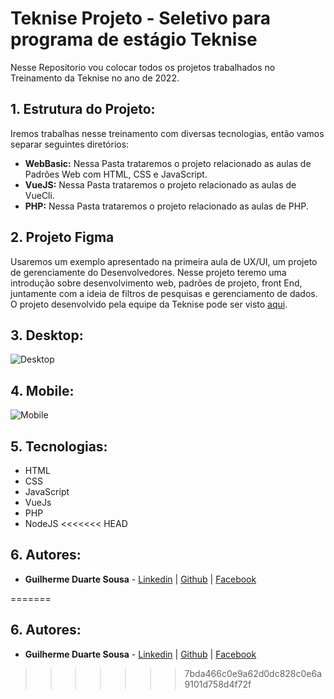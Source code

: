 # Teknise Projeto - Seletivo para programa de estágio Teknise

Nesse Repositorio vou colocar todos os projetos trabalhados no Treinamento da Teknise no ano de 2022.

## 1. Estrutura do Projeto:
  
Iremos trabalhas nesse treinamento com diversas tecnologias, então vamos separar seguintes diretórios:
  
- **WebBasic:** Nessa Pasta trataremos o projeto relacionado as aulas de Padrões Web com HTML, CSS e JavaScript.
- **VueJS:** Nessa Pasta trataremos o projeto relacionado as aulas de VueCli.  
- **PHP:** Nessa Pasta trataremos o projeto relacionado as aulas de PHP.

## 2. Projeto Figma
  
Usaremos um exemplo apresentado na primeira aula de UX/UI, um projeto de gerenciamente do Desenvolvedores. Nesse projeto teremo uma introdução sobre desenvolvimento web, padrões de projeto, front End, juntamente com a ideia de filtros de pesquisas e gerenciamento de dados.
O projeto desenvolvido pela equipe da Teknise pode ser visto [aqui](https://www.figma.com/file/TuVy8XYd8nei8Pef5jlKIp/Treinamento).

## 3. Desktop:

![Desktop](https://user-images.githubusercontent.com/50261190/159349144-2652459d-e9da-4228-83ea-ec2cfb473995.gif)

## 4. Mobile:

![Mobile](https://user-images.githubusercontent.com/50261190/159349117-8a04b3fe-178d-4c12-8e15-b47a0b0f650d.gif)
    
## 5. Tecnologias:
  
- HTML
- CSS
- JavaScript
- VueJs
- PHP
- NodeJS
<<<<<<< HEAD

## 6. Autores:
  
- **Guilherme Duarte Sousa** - [Linkedin](https://www.linkedin.com/in/guilherme-duarte-sousa-53639822b/) | [Github](https://www.linkedin.com/in/guilherme-duarte-sousa-53639822b/) | [Facebook](https://www.linkedin.com/in/guilherme-duarte-sousa-53639822b/)

=======

## 6. Autores:
  
- **Guilherme Duarte Sousa** - [Linkedin](https://www.linkedin.com/in/guilherme-duarte-sousa-53639822b/) | [Github](https://www.linkedin.com/in/guilherme-duarte-sousa-53639822b/) | [Facebook](https://www.linkedin.com/in/guilherme-duarte-sousa-53639822b/)


  
  
    
    
>>>>>>> 7bda466c0e9a62d0dc828c0e6a9101d758d4f72f
